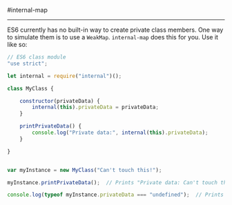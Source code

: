 #internal-map

---

ES6 currently has no built-in way to create private class members. One way to simulate them is to use a ```WeakMap```. ```internal-map``` does this for you. Use it like so:


```javascript
// ES6 class module
"use strict";

let internal = require("internal")();

class MyClass {

    constructor(privateData) {
        internal(this).privateData = privateData;
    }

    printPrivateData() {
        console.log("Private data:", internal(this).privateData);
    }

}


var myInstance = new MyClass("Can't touch this!");

myInstance.printPrivateData();  // Prints "Private data: Can't touch this!"

console.log(typeof myInstance.privateData === "undefined");  // Prints "true"

```
